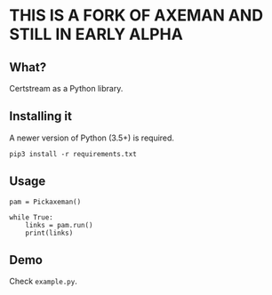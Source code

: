 # THIS IS A FORK OF AXEMAN AND STILL IN EARLY ALPHA

## What?
Certstream as a Python library.

## Installing it
A newer version of Python (3.5+) is required.

```
pip3 install -r requirements.txt
```

## Usage

```
pam = Pickaxeman()

while True:
    links = pam.run()
    print(links)
```

## Demo

Check `example.py`.
